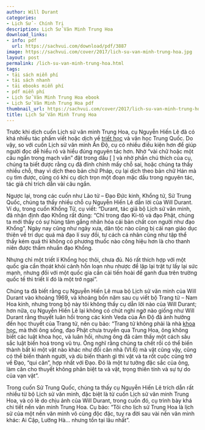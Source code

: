 ```yaml
---
author: Will Durant
categories:
- Lịch Sử - Chính Trị
description: Lịch Sử Văn Minh Trung Hoa
download_links:
- info: pdf
  url: https://sachvui.com/download/pdf/3887
image: https://sachvui.com/cover/2017/lich-su-van-minh-trung-hoa.jpg
layout: post
permalink: /lich-su-van-minh-trung-hoa.html
tags:
- tải sách miễn phí
- tải sách nhanh
- tải ebooks miễn phí
- pdf miễn phí
- Lịch Sử Văn Minh Trung Hoa ebook
- Lịch Sử Văn Minh Trung Hoa pdf
thumbnail_url: https://sachvui.com/cover/2017/lich-su-van-minh-trung-hoa.jpg
title: Lịch Sử Văn Minh Trung Hoa
---
```


 <div class="item-desc text-justify"> <p>Trước khi dịch cuốn Lịch sử văn minh Trung Hoa, cụ Nguyễn Hiến Lê đã có khá nhiều tác phẩm viết hoặc dịch về <a target="_blank" href="https://downloadsach.com/category/triet-hoc">triết học</a> và văn học Trung Quốc. Do vậy, so với cuốn Lịch sử văn minh Ấn Độ, cụ có nhiều điều kiện hơn để giúp người đọc dễ hiểu rõ và hiểu đúng nguyên tác hơn. Nhờ “vài chữ hoặc một câu ngắn trong mạch văn” đặt trong dấu [ ] và nhờ phần chú thích của cụ, chúng ta biết được rằng cụ đã đính chính mấy chỗ sai, hoặc chúng ta thấy nhiều chỗ, thay vì dịch theo bản chữ Pháp, cụ lại dịch theo bản chữ Hán mà cụ tìm được, cũng có khi cụ dịch trọn một đoạn mặc dầu trong nguyên tác, tác giả chỉ trích dẫn vài câu ngắn.</p><p>Ngược lại, trong các cuốn như Lão tử – Đạo Đức kinh, Khổng tử, Sử Trung Quốc, chúng ta thấy nhiều chỗ cụ Nguyễn Hiến Lê dẫn lời của Will Durant. Ví dụ, trong cuốn Khổng Tử, cụ viết: “Durant, tác giả bộ Lịch sử văn minh, đã nhận định đạo Khổng rất đúng: “Chỉ trong đạo Ki-tô và đạo Phật, chúng ta mới thấy có sự hùng tâm gắng nhân hóa cái bản chất con người như đạo Khổng”. Ngày nay cũng như ngày xưa, dân tộc nào cũng bị cái nạn giáo dục thiên về trí dục quá mà đạo lí suy đồi, tư cách cá nhân cũng như tập thể thấy kém quá thì không có phương thuốc nào công hiệu hơn là cho thanh niên được thấm nhuần đạo Khổng.</p><p>Nhưng chỉ một triết lí Khổng học thôi, chưa đủ. Nó rất thích hợp với một quốc gia cần thoát khỏi cảnh hỗn loạn nhu nhược để lập lại trật tự lấy lại sức mạnh, nhưng đối với một quốc gia cần cải tiến hoài để ganh đua trên trường quốc tế thì triết lí đó là một trở ngại”.</p><p>Chúng ta đã biết rằng cụ Nguyễn Hiến Lê mua bộ Lịch sử văn minh của Will Durant vào khoảng 1969, và khoảng bốn năm sau cụ viết bộ Trang tử – Nam Hoa kinh, nhưng trong bộ này tôi không thấy cụ dẫn lời nào của Will Durant; hơn nữa, cụ Nguyễn Hiến Lê lại không có chút nghi ngờ nào giống như Will Durant rằng thuyết luân hồi trong các kinh Veda của Ấn Độ đã ảnh hưởng đến học thuyết của Trang tử, nên cụ bảo: “Trang tử không phải là nhà <a target="_blank" href="https://downloadsach.com/category/sach-khoa-hoc">khoa học</a>, mà thời ông sống, đạo Phật chưa truyền qua Trung Hoa, ông không biết các luật khoa học, và luân hồi, nhưng ông đã cảm thấy một cách sâu sắc luật biến hoá trong vũ trụ. Ông nghĩ rằng chúng ta chết rồi có thể biến thành bất kì một vật nào khác như đổi căn nhà (VI.6) mà vật cũng vậy, cũng có thể biến thành người, và dù biến thành gì thì vật và ta rốt cuộc cũng trở về Đạo, “qui căn”, hợp nhất với Đạo. Đó là một tư tưởng đặc sắc của ông, làm căn cho thuyết không phân biệt ta và vật, trọng thiên tính và sự tự do của vạn vật”.</p><p>Trong cuốn Sử Trung Quốc, chúng ta thấy cụ Nguyễn Hiến Lê trích dẫn rất nhiều từ bộ Lịch sử văn minh, đặc biệt là từ cuốn Lịch sử văn minh Trung Hoa, và có lẽ do chịu ảnh của Will Durant, trong cuốn đó, cụ trình bày khá chi tiết nền văn minh Trung Hoa. Cụ bảo: “Tôi cho lịch sử Trung Hoa là lịch sử của một nền văn minh vô cùng độc đặc, tuy ra đời sau vài nền văn minh khác: Ai Cập, Lưỡng Hà… nhưng tồn tại lâu nhất”.</p> </div>